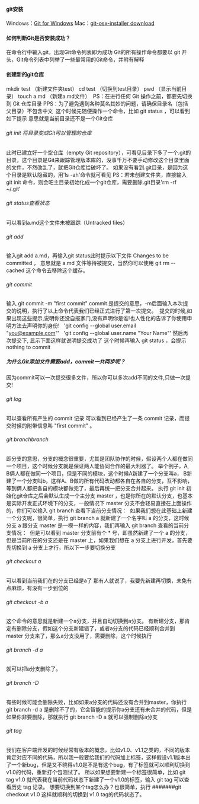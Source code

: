 #### git安装
Windows：[Git for Windows](https://git-for-windows.github.io/)
Mac：[git-osx-installer download](https://sourceforge.net/projects/git-osx-installer/) 
#### 如何判断Git是否安装成功？
在命令行中输入git，出现Git命令列表即为成功 Git的所有操作命令都要以 git 开头，Git命令列表中列举了一些最常用的Git命令，并附有解释
#### 创建新的git仓库
mkdir test （新建文件夹test）
cd test （切换到test目录）
pwd （显示当前目录）
touch a.md （新建a.md文件） 
PS：在进行任何 Git 操作之前，都要先切换到 Git 仓库目录
PPS：为了避免遇到各种莫名其妙的问题，请确保目录名（包括父目录）不包含中文 
这个时候先随便操作一个命令，比如 git status ，可以看到如下提示 意思就是当前目录还不是一个Git仓库 
###### git init 将目录变成Git可以管理的仓库
此时已建立好一个空仓库（empty Git repository），可看见目录下多了一个.git的目录，这个目录是Git来跟踪管理版本库的，没事千万不要手动修改这个目录里面的文件，不然改乱了，就把Git仓库给破坏了。
如果没有看到.git目录，是因为这个目录是默认隐藏的，用'ls -ah'命令就可看见
PS：若未创建文件夹，直接输入git init 命令，则会吧主目录初始化成一个git仓库，需要删除.git目录'rm -rf ~/.git' 
###### git status查看状态
可以看到a.md这个文件未被跟踪（Untracked files） 
###### git add
输入git add a.md，再输入git status此时提示以下文件 Changes to be committed ， 意思就是 a.md 文件等待被提交，当然你可以使用 git rm --cached 这个命令去移除这个缓存。 
###### git commit
输入 git commit -m "first commit" commit 是提交的意思，-m后面输入本次提交的说明，执行了以上命令代表我们已经正式进行了第一次提交。 
提交的时候,如果出现这些提示,说明你还没自报家门,没有声明你是谁!也人性化的告诉了你使用申明方法去声明你的身份!  
'git config --global user.email "you@example.com"'  
'git config --global user.name "Your Name"'
然后再次提交下, 显示下面这样就说明提交成功了 这个时候再输入 git status ，会提示 nothing to commit 
##### 为什么Git添加文件需要add，commit一共两步呢？
因为commit可以一次提交很多文件，所以你可以多次add不同的文件,只做一次提交!
###### git log
可以查看所有产生的 commit 记录 可以看到已经产生了一条 commit 记录，而提交时候的附带信息叫 "first commit" 。 
###### git branchbranch 
即分支的意思，分支的概念很重要，尤其是团队协作的时候，假设两个人都在做同一个项目，这个时候分支就是保证两人能协同合作的最大利器了。
举个例子，A, B俩人都在做同一个项目，但是不同的模块，这个时候A新建了一个分支叫a， B新建了一个分支叫b，这样A、B做的所有代码改动都各自在各自的分支，互不影响，等到俩人都把各自的模块都做完了，最后再统一把分支合并起来。
执行 git init 初始化git仓库之后会默认生成一个主分支 master ，也是你所在的默认分支，也基本是实际开发正式环境下的分支，一般情况下 master 分支不会轻易直接在上面操作的，你们可以输入 git branch 查看下当前分支情况： 
如果我们想在此基础上新建一个分支呢，很简单，执行 git branch a 就新建了一个名字叫 a 的分支，这时候分支 a 跟分支 master 是一模一样的内容，我们再输入 git branch 查看的当前分支情况： 
但是可以看到 master 分支前有个 * 号，即虽然新建了一个 a 的分支，但是当前所在的分支还是在 master 上，如果我们想在 a 分支上进行开发，首先要先切换到 a 分支上才行，所以下一步要切换分支
###### git checkout a 
可以看到当前我们在的分支已经是a了 那有人就说了，我要先新建再切换，未免有点麻烦，有没有一步到位的
###### git checkout -b a
这个命令的意思就是新建一个a分支，并且自动切换到a分支。 有新建分支，那肯定有删除分支，假如这个分支新建错了，或者a分支的代码已经顺利合并到 master 分支来了，那么a分支没用了，需要删除，这个时候执行
###### git branch -d a 
就可以把a分支删除了。 
###### git branch -D
有些时候可能会删除失败，比如如果a分支的代码还没有合并到master，你执行 git branch -d a 是删除不了的，它会智能的提示你a分支还有未合并的代码，但是如果你非要删除，那就执行 git branch -D a 就可以强制删除a分支 
###### git tag
我们在客户端开发的时候经常有版本的概念，比如v1.0、v1.1之类的，不同的版本肯定对应不同的代码，所以我一般要给我们的代码加上标签，这样假设v1.1版本出了一个新bug，但是又不晓得v1.0是不是有这个bug，有了标签就可以顺利切换到v1.0的代码，重新打个包测试了。 所以如果想要新建一个标签很简单，比如 git tag v1.0 就代表我在当前代码状态下新建了一个v1.0的标签，输入 git tag 可以查看历史 tag 记录。 想要切换到某个tag怎么办？也很简单，执行 #######git checkout v1.0 这样就顺利的切换到 v1.0 tag的代码状态了。
